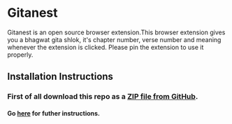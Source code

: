 # Gitanest

Gitanest is an open source browser extension.This browser extension gives you a bhagwat gita shlok, it's chapter number, verse number and meaning whenever the extension is clicked. Please pin the extension to use it properly.

## Installation Instructions

### First of all download this repo as a [ZIP file from GitHub](https://github.com/chirag127/Gitanest/archive/refs/heads/main.zip).

#### Go [here](https://github.com/chirag127/Installation-Instructions/blob/main/README.md#for-browser-extension) for futher instructions.
